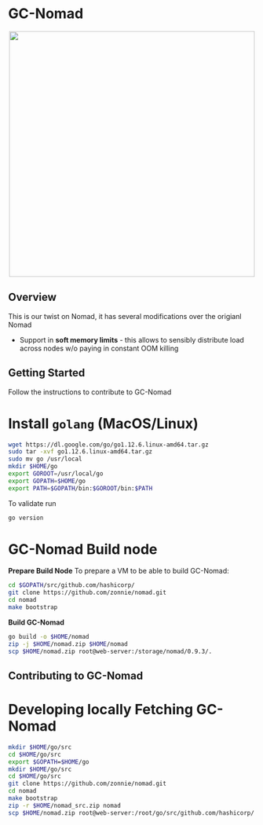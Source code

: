 GC-Nomad
=========

<p align="center" style="text-align:center;">
  <img src="https://cdn.rawgit.com/hashicorp/nomad/master/website/source/assets/images/logo-text.svg" width="500" />
</p>

Overview
-------------------------------

This is our twist on Nomad, it has several modifications over the origianl Nomad

* Support in **soft memory limits** - this allows to sensibly distribute load across nodes w/o paying in constant OOM killing


Getting Started
-------------------------------
Follow the instructions to contribute to GC-Nomad

Install `golang` (MacOS/Linux)
==============================
```sh
wget https://dl.google.com/go/go1.12.6.linux-amd64.tar.gz
sudo tar -xvf go1.12.6.linux-amd64.tar.gz
sudo mv go /usr/local
mkdir $HOME/go
export GOROOT=/usr/local/go
export GOPATH=$HOME/go
export PATH=$GOPATH/bin:$GOROOT/bin:$PATH
```
To validate run
```sh
go version
```

GC-Nomad Build node
===================

**Prepare Build Node**
To prepare a VM to be able to build GC-Nomad:
```sh
cd $GOPATH/src/github.com/hashicorp/
git clone https://github.com/zonnie/nomad.git
cd nomad
make bootstrap
```

**Build GC-Nomad**
```sh
go build -o $HOME/nomad
zip -j $HOME/nomad.zip $HOME/nomad
scp $HOME/nomad.zip root@web-server:/storage/nomad/0.9.3/.
```


Contributing to GC-Nomad
------------------------
**Developing locally**
Fetching GC-Nomad
=================
```sh
mkdir $HOME/go/src
cd $HOME/go/src
export $GOPATH=$HOME/go
mkdir $HOME/go/src
cd $HOME/go/src
git clone https://github.com/zonnie/nomad.git
cd nomad
make bootstrap
zip -r $HOME/nomad_src.zip nomad
scp $HOME/nomad.zip root@web-server:/root/go/src/github.com/hashicorp/.
```

